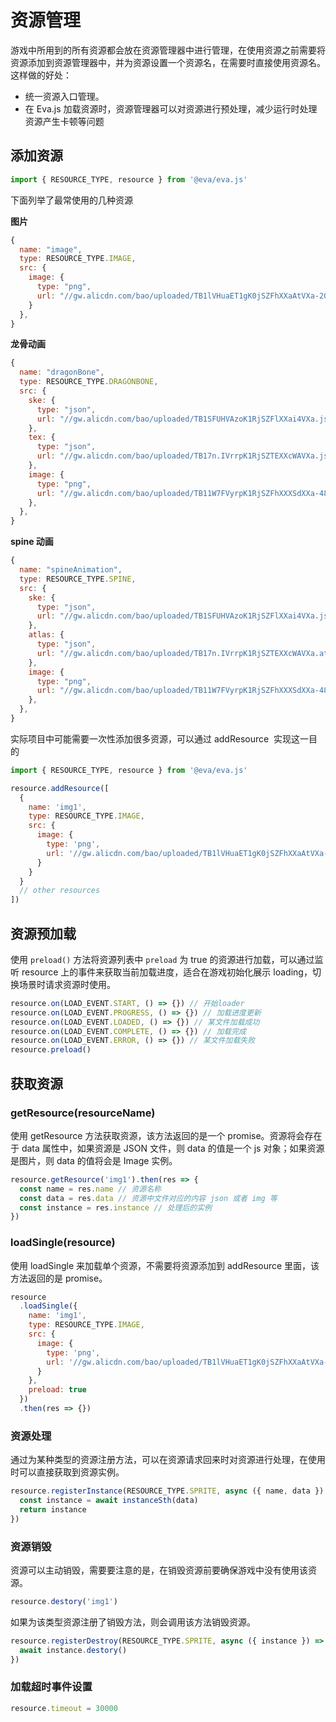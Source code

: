 # 资源管理

游戏中所用到的所有资源都会放在资源管理器中进行管理，在使用资源之前需要将资源添加到资源管理器中，并为资源设置一个资源名，在需要时直接使用资源名。这样做的好处：

- 统一资源入口管理。
- 在 Eva.js 加载资源时，资源管理器可以对资源进行预处理，减少运行时处理资源产生卡顿等问题

## 添加资源

```js
import { RESOURCE_TYPE, resource } from '@eva/eva.js'
```

下面列举了最常使用的几种资源

**图片**

```js
{
  name: "image",
  type: RESOURCE_TYPE.IMAGE,
  src: {
    image: {
      type: "png",
      url: "//gw.alicdn.com/bao/uploaded/TB1lVHuaET1gK0jSZFhXXaAtVXa-200-200.png"
    }
  },
}
```

**龙骨动画**

```js
{
  name: "dragonBone",
  type: RESOURCE_TYPE.DRAGONBONE,
  src: {
    ske: {
      type: "json",
      url: "//gw.alicdn.com/bao/uploaded/TB1SFUHVAzoK1RjSZFlXXai4VXa.json",
    },
    tex: {
      type: "json",
      url: "//gw.alicdn.com/bao/uploaded/TB17n.IVrrpK1RjSZTEXXcWAVXa.json",
    },
    image: {
      type: "png",
      url: "//gw.alicdn.com/bao/uploaded/TB11W7FVyrpK1RjSZFhXXXSdXXa-489-886.png"
    },
  },
}
```

**spine 动画**

```js
{
  name: "spineAnimation",
  type: RESOURCE_TYPE.SPINE,
  src: {
    ske: {
      type: "json",
      url: "//gw.alicdn.com/bao/uploaded/TB1SFUHVAzoK1RjSZFlXXai4VXa.json",
    },
    atlas: {
      type: "json",
      url: "//gw.alicdn.com/bao/uploaded/TB17n.IVrrpK1RjSZTEXXcWAVXa.atlas",
    },
    image: {
      type: "png",
      url: "//gw.alicdn.com/bao/uploaded/TB11W7FVyrpK1RjSZFhXXXSdXXa-489-886.png"
    },
  },
}
```

实际项目中可能需要一次性添加很多资源，可以通过 addResource  实现这一目的

```js
import { RESOURCE_TYPE, resource } from '@eva/eva.js'

resource.addResource([
  {
    name: 'img1',
    type: RESOURCE_TYPE.IMAGE,
    src: {
      image: {
        type: 'png',
        url: '//gw.alicdn.com/bao/uploaded/TB1lVHuaET1gK0jSZFhXXaAtVXa-200-200.png'
      }
    }
  }
  // other resources
])
```

## 资源预加载

使用 `preload()` 方法将资源列表中 `preload` 为 true 的资源进行加载，可以通过监听 resource 上的事件来获取当前加载进度，适合在游戏初始化展示 loading，切换场景时请求资源时使用。

```js
resource.on(LOAD_EVENT.START, () => {}) // 开始loader
resource.on(LOAD_EVENT.PROGRESS, () => {}) // 加载进度更新
resource.on(LOAD_EVENT.LOADED, () => {}) // 某文件加载成功
resource.on(LOAD_EVENT.COMPLETE, () => {}) // 加载完成
resource.on(LOAD_EVENT.ERROR, () => {}) // 某文件加载失败
resource.preload()
```

## 获取资源

### getResource(resourceName)

使用 getResource 方法获取资源，该方法返回的是一个 promise。资源将会存在于 data 属性中，如果资源是 JSON 文件，则 data 的值是一个 js 对象；如果资源是图片，则 data 的值将会是 Image 实例。

```ts
resource.getResource('img1').then(res => {
  const name = res.name // 资源名称
  const data = res.data // 资源中文件对应的内容 json 或者 img 等
  const instance = res.instance // 处理后的实例
})
```

### loadSingle(resource)

使用 loadSingle 来加载单个资源，不需要将资源添加到 addResource 里面，该方法返回的是 promise。

```js
resource
  .loadSingle({
    name: 'img1',
    type: RESOURCE_TYPE.IMAGE,
    src: {
      image: {
        type: 'png',
        url: '//gw.alicdn.com/bao/uploaded/TB1lVHuaET1gK0jSZFhXXaAtVXa-200-200.png'
      }
    },
    preload: true
  })
  .then(res => {})
```

### 资源处理

通过为某种类型的资源注册方法，可以在资源请求回来时对资源进行处理，在使用时可以直接获取到资源实例。

```js
resource.registerInstance(RESOURCE_TYPE.SPRITE, async ({ name, data }) => {
  const instance = await instanceSth(data)
  return instance
})
```

### 资源销毁

资源可以主动销毁，需要要注意的是，在销毁资源前要确保游戏中没有使用该资源。

```js
resource.destory('img1')
```

如果为该类型资源注册了销毁方法，则会调用该方法销毁资源。

```js
resource.registerDestroy(RESOURCE_TYPE.SPRITE, async ({ instance }) => {
  await instance.destory()
})
```

### 加载超时事件设置

```js
resource.timeout = 30000
```

<br/>
<br/>
<br/>
<br/>
<br/>
